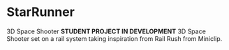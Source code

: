 # StarRunner
3D Space Shooter
**STUDENT PROJECT IN DEVELOPMENT**
3D Space Shooter set on a rail system taking inspiration from Rail Rush from Miniclip. 
